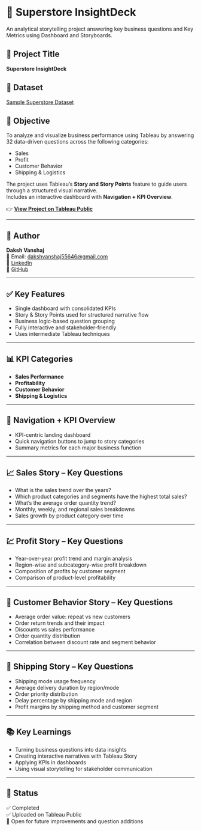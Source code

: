 # 🧾 Superstore InsightDeck
An analytical storytelling project answering  key business questions and Key Metrics using Dashboard and Storyboards.

## 📌 Project Title
**Superstore InsightDeck**

## 🧺 Dataset
[Sample Superstore Dataset](https://community.tableau.com/s/question/0D54T00000CWeX8SAL/sample-superstore-sales-excelxls)

## 🎯 Objective
To analyze and visualize business performance using Tableau by answering 32 data-driven questions across the following categories:
- Sales
- Profit
- Customer Behavior
- Shipping & Logistics

The project uses Tableau’s **Story and Story Points** feature to guide users through a structured visual narrative.  
Includes an interactive dashboard with **Navigation + KPI Overview**.

👉 **[View Project on Tableau Public](https://public.tableau.com/views/SuperStoreAnalysis_17454229729830/NavigationKPI?:language=en-US&publish=yes&:sid=&:redirect=auth&:display_count=n&:origin=viz_share_link)**

---

## 👤 Author
**Daksh Vanshaj**  
📧 Email: dakshvanshaj55646@gmail.com  
🔗 [LinkedIn](https://www.linkedin.com/in/daksh-vanshaj-9a9650344/)  
🐙 [GitHub](https://github.com/dakshvanshaj)

---

## ✅ Key Features
- Single dashboard with consolidated KPIs
- Story & Story Points used for structured narrative flow
- Business logic-based question grouping
- Fully interactive and stakeholder-friendly
- Uses intermediate Tableau techniques

---

## 📊 KPI Categories
- **Sales Performance**
- **Profitability**
- **Customer Behavior**
- **Shipping & Logistics**

---

## 🧭 Navigation + KPI Overview
- KPI-centric landing dashboard
- Quick navigation buttons to jump to story categories
- Summary metrics for each major business function

---

## 📈 Sales Story – Key Questions
- What is the sales trend over the years?
- Which product categories and segments have the highest total sales?
- What’s the average order quantity trend?
- Monthly, weekly, and regional sales breakdowns
- Sales growth by product category over time

---

## 💹 Profit Story – Key Questions
- Year-over-year profit trend and margin analysis
- Region-wise and subcategory-wise profit breakdown
- Composition of profits by customer segment
- Comparison of product-level profitability

---

## 👥 Customer Behavior Story – Key Questions
- Average order value: repeat vs new customers
- Order return trends and their impact
- Discounts vs sales performance
- Order quantity distribution
- Correlation between discount rate and segment behavior

---

## 🚚 Shipping Story – Key Questions
- Shipping mode usage frequency
- Average delivery duration by region/mode
- Order priority distribution
- Delay percentage by shipping mode and region
- Profit margins by shipping method and customer segment

---

## 📚 Key Learnings
- Turning business questions into data insights
- Creating interactive narratives with Tableau Story
- Applying KPIs in dashboards
- Using visual storytelling for stakeholder communication

---

## 🏁 Status
✅ Completed  
✅ Uploaded on Tableau Public  
🔄 Open for future improvements and question additions
